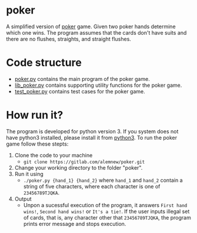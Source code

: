 # poker

A simplified version of [poker](https://en.wikipedia.org/wiki/Poker) game. Given two poker hands determine which one wins. The program assumes that the cards don't have suits and there are no flushes, straights, and straight flushes.

# Code structure 

- [poker.py](poker.py) contains the main program of the poker game. 
- [lib_poker.py](lib_poker.py) contains supporting utility functions for the poker game. 
- [test_poker.py](test_poker.py) contains test cases for the poker game. 

# How run it? 
The program is developed for python version 3.  If you system does not have python3 installed, please install it from [python3](https://www.python.org/downloads/). 
To run the poker game follow these stepts:
1. Clone the code to your machine
    - `git clone https://gitlab.com/alemnew/poker.git`
2. Change your working directory to the folder "poker".
3. Run it using 
    - `./poker.py {hand_1} {hand_2}` where `hand_1` and `hand_2` contain a string of five characters, where each character is one of `23456789TJQKA`. 
4. Output
    - Unpon a sucessful execution of the program, it answers `First hand wins!`, `Second hand wins!` or `It's a tie!`. If the user inputs illegal set of cards, that is, any character other that `23456789TJQKA`, the program prints error message and stops execution. 

